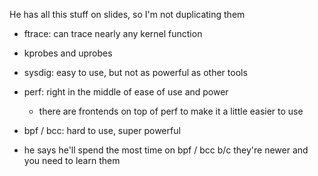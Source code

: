 He has all this stuff on slides, so I'm not duplicating them

- ftrace: can trace nearly any kernel function
- kprobes and uprobes
- sysdig: easy to use, but not as powerful as other tools
- perf: right in the middle of ease of use and power
  - there are frontends on top of perf to make it a little easier to use
  
- bpf / bcc: hard to use, super powerful

- he says he'll spend the most time on bpf / bcc b/c they're newer and you need to learn them